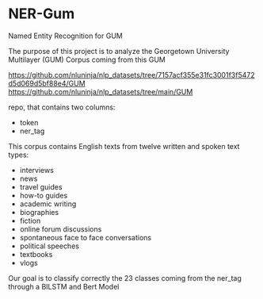 # NER-Gum
Named Entity Recognition for GUM

The purpose of this project is to analyze the Georgetown University Multilayer (GUM) Corpus coming from this GUM

https://github.com/nluninja/nlp_datasets/tree/7157acf355e31fc3001f3f5472d5d069d5bf88e4/GUM 
https://github.com/nluninja/nlp_datasets/tree/main/GUM 

repo, that contains two columns:
- token
- ner_tag

  
This corpus contains English texts from twelve written and spoken text types:
- interviews
- news
- travel guides
- how-to guides
- academic writing
- biographies
- fiction
- online forum discussions
- spontaneous face to face conversations
- political speeches
- textbooks
- vlogs

  
Our goal is to classify correctly the 23 classes coming from the ner_tag through a BILSTM and Bert Model
